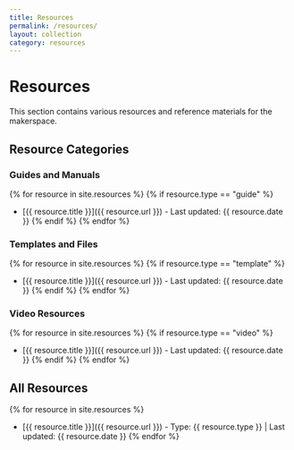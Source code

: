 ```yaml
---
title: Resources
permalink: /resources/
layout: collection
category: resources
---
```


# Resources

This section contains various resources and reference materials for the makerspace.

## Resource Categories

### Guides and Manuals
{% for resource in site.resources %}
  {% if resource.type == "guide" %}
- [{{ resource.title }}]({{ resource.url }}) - Last updated: {{ resource.date }}
  {% endif %}
{% endfor %}

### Templates and Files
{% for resource in site.resources %}
  {% if resource.type == "template" %}
- [{{ resource.title }}]({{ resource.url }}) - Last updated: {{ resource.date }}
  {% endif %}
{% endfor %}

### Video Resources
{% for resource in site.resources %}
  {% if resource.type == "video" %}
- [{{ resource.title }}]({{ resource.url }}) - Last updated: {{ resource.date }}
  {% endif %}
{% endfor %}

## All Resources
{% for resource in site.resources %}
- [{{ resource.title }}]({{ resource.url }}) - Type: {{ resource.type }} | Last updated: {{ resource.date }}
{% endfor %} 